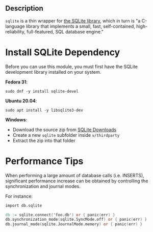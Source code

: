 ## Description

`sqlite` is a thin wrapper for [the SQLite library](https://sqlite.org/), which in turn is
"a C-language library that implements a small, fast, self-contained,
high-reliability, full-featured, SQL database engine."

# Install SQLite Dependency

Before you can use this module, you must first have the SQLite development
library installed on your system.

**Fedora 31**:

`sudo dnf -y install sqlite-devel`


**Ubuntu 20.04**:

`sudo apt install -y libsqlite3-dev`


**Windows**:
- Download the source zip from [SQLite Downloads](https://sqlite.org/download.html)
- Create a new `sqlite` subfolder inside `v/thirdparty`
- Extract the zip into that folder

# Performance Tips

When performing a large amount of database calls (i.e. INSERTS), significant
performance increase can be obtained by controlling the synchronization and journal modes.

For instance:
```v
import db.sqlite

db := sqlite.connect('foo.db') or { panic(err) }
db.synchronization_mode(sqlite.SyncMode.off) or { panic(err) }
db.journal_mode(sqlite.JournalMode.memory) or { panic(err) }
```
